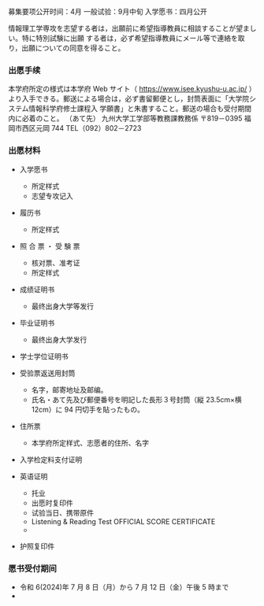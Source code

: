 募集要项公开时间：4月
一般试验：9月中旬
入学愿书：四月公开

情報理工学専攻を志望する者は，出願前に希望指導教員に相談することが望ましい。特に特別試験に出願 する者は，必ず希望指導教員にメール等で連絡を取り，出願についての同意を得ること。

### 出愿手续
本学府所定の様式は本学府 Web サイト（ https://www.isee.kyushu-u.ac.jp/ ） より入手できる。郵送による場合は，必ず書留郵便とし，封筒表面に「大学院システム情報科学府修士課程入 学願書」と朱書すること。郵送の場合も受付期間内に必着のこと。
（あて先） 九州大学工学部等教務課教務係 〒819－0395 福岡市西区元岡 744 TEL（092）802－2723

### 出愿材料
+ 入学愿书
	+ 所定样式
	+ 志望专攻记入

+ 履历书
	+ 所定样式

+ 照 合 票 ・ 受 験 票
	+ 核对票、准考证
	+ 所定样式

+ 成绩证明书
	+ 最终出身大学等发行

+ 毕业证明书
	+ 最终出身大学发行

+ 学士学位证明书

+ 受验票返送用封筒
	+ 名字，邮寄地址及邮编。 
	+ 氏名・あて先及び郵便番号を明記した長形３号封筒（縦 23.5cm×横 12cm）に 94 円切手を貼ったもの。

+ 住所票
	+ 本学府所定样式、志愿者的住所、名字

+ 入学检定料支付证明

+ 英语证明
	+ 托业
	+ 出愿时复印件
	+ 试验当日、携带原件
	+ Listening & Reading Test OFFICIAL SCORE CERTIFICATE
	+ 

+ 护照复印件

### 愿书受付期间
+ 令和 6(2024)年 7 月 8 日（月）から 7 月 12 日（金）午後 5 時まで
+ 